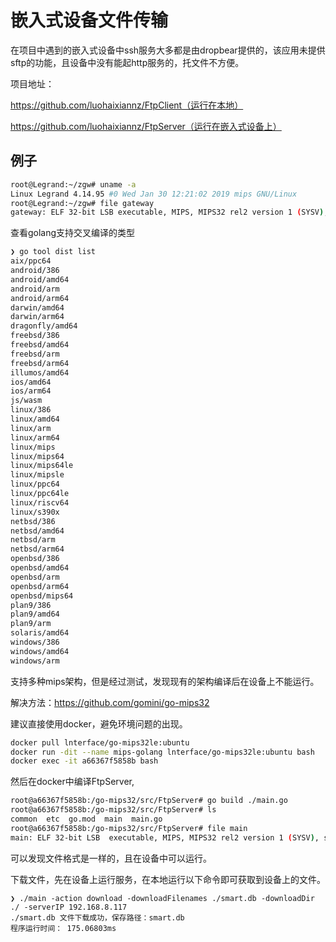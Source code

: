 # 嵌入式设备文件传输

在项目中遇到的嵌入式设备中ssh服务大多都是由dropbear提供的，该应用未提供sftp的功能，且设备中没有能起http服务的，托文件不方便。



项目地址：

https://github.com/luohaixiannz/FtpClient（运行在本地）

https://github.com/luohaixiannz/FtpServer（运行在嵌入式设备上）



## 例子

```bash
root@Legrand:~/zgw# uname -a
Linux Legrand 4.14.95 #0 Wed Jan 30 12:21:02 2019 mips GNU/Linux
root@Legrand:~/zgw# file gateway
gateway: ELF 32-bit LSB executable, MIPS, MIPS32 rel2 version 1 (SYSV), dynamically linked, interpreter /lib/ld-musl-mipsel-sf.so.1, missing section headers at 4612656
```



查看golang支持交叉编译的类型

```bash
❯ go tool dist list
aix/ppc64
android/386
android/amd64
android/arm
android/arm64
darwin/amd64
darwin/arm64
dragonfly/amd64
freebsd/386
freebsd/amd64
freebsd/arm
freebsd/arm64
illumos/amd64
ios/amd64
ios/arm64
js/wasm
linux/386
linux/amd64
linux/arm
linux/arm64
linux/mips
linux/mips64
linux/mips64le
linux/mipsle
linux/ppc64
linux/ppc64le
linux/riscv64
linux/s390x
netbsd/386
netbsd/amd64
netbsd/arm
netbsd/arm64
openbsd/386
openbsd/amd64
openbsd/arm
openbsd/arm64
openbsd/mips64
plan9/386
plan9/amd64
plan9/arm
solaris/amd64
windows/386
windows/amd64
windows/arm
```



支持多种mips架构，但是经过测试，发现现有的架构编译后在设备上不能运行。



解决方法：https://github.com/gomini/go-mips32

建议直接使用docker，避免环境问题的出现。

```bash
docker pull lnterface/go-mips32le:ubuntu
docker run -dit --name mips-golang lnterface/go-mips32le:ubuntu bash
docker exec -it a66367f5858b bash
```



然后在docker中编译FtpServer,

```bash
root@a66367f5858b:/go-mips32/src/FtpServer# go build ./main.go
root@a66367f5858b:/go-mips32/src/FtpServer# ls
common  etc  go.mod  main  main.go
root@a66367f5858b:/go-mips32/src/FtpServer# file main
main: ELF 32-bit LSB  executable, MIPS, MIPS32 rel2 version 1 (SYSV), statically linked, not stripped
```



可以发现文件格式是一样的，且在设备中可以运行。



下载文件，先在设备上运行服务，在本地运行以下命令即可获取到设备上的文件。

```
❯ ./main -action download -downloadFilenames ./smart.db -downloadDir ./ -serverIP 192.168.8.117
./smart.db 文件下载成功，保存路径：smart.db
程序运行时间： 175.06803ms
```

